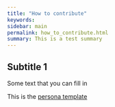 ```yaml
---
title: "How to contribute"
keywords: 
sidebar: main
permalink: how_to_contribute.html
summary: This is a test summary
---
```



## Subtitle 1

Some text that you can fill in


This is the [persona template](TEMPLATE_persona)
